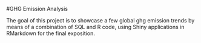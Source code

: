 #GHG Emission Analysis 

The goal of this project is to showcase a few global ghg emission trends by means of a combination of SQL and R code, using Shiny applications in RMarkdown for the final exposition. 